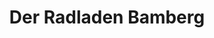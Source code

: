 ---
title: "Der Radladen Bamberg"
url: /bamberg/der-radladen-bamberg-doktor-von-schmitt-strasse/
shop: Fahrrad
---